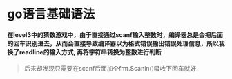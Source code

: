 # go语言基础语法 #
#### 在level3中的猜数游戏中，由于直接通过scanf输入整数时，编译器总是会把后面的回车识别进去，从而会直接导致编译器以为格式错误输出错误处理信息，所以我换了readline的输入方式, 再将字符串转换为整数进行判断 ####
> 后来却发现只需要在scanf后面加个fmt.Scanln()吸收下回车就好
